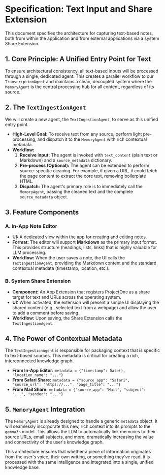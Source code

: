 # Specification: Text Input and Share Extension

This document specifies the architecture for capturing text-based notes, both from within the application and from external applications via a system Share Extension.

## 1. Core Principle: A Unified Entry Point for Text

To ensure architectural consistency, all text-based inputs will be processed through a single, dedicated agent. This creates a parallel workflow to our `TranscriptionAgent` and maintains a clean, decoupled system where the `MemoryAgent` is the central processing hub for all content, regardless of its source.

## 2. The `TextIngestionAgent`

We will create a new agent, the `TextIngestionAgent`, to serve as this unified entry point.

-   **High-Level Goal:** To receive text from any source, perform light pre-processing, and dispatch it to the `MemoryAgent` with rich contextual metadata.
-   **Workflow:**
    1.  **Receive Input:** The agent is invoked with `text_content` (plain text or Markdown) and a `source_metadata` dictionary.
    2.  **Pre-process (Optional):** The agent can be extended to perform source-specific cleaning. For example, if given a URL, it could fetch the page content to extract the core text, removing boilerplate HTML.
    3.  **Dispatch:** The agent's primary role is to immediately call the `MemoryAgent`, passing the cleaned text and the complete `source_metadata` object.

## 3. Feature Components

### A. In-App Note Editor

-   **UI:** A dedicated view within the app for creating and editing notes.
-   **Format:** The editor will support **Markdown** as the primary input format. This provides structure (headings, lists, links) that is highly valuable for LLM processing.
-   **Workflow:** When the user saves a note, the UI calls the `TextIngestionAgent`, providing the Markdown content and the standard contextual metadata (timestamp, location, etc.).

### B. System Share Extension

-   **Component:** An App Extension that registers ProjectOne as a share target for text and URLs across the operating system.
-   **UI:** When activated, the extension will present a simple UI displaying the shared content (e.g., selected text from a webpage) and allow the user to add a comment before saving.
-   **Workflow:** Upon saving, the Share Extension calls the `TextIngestionAgent`.

## 4. The Power of Contextual Metadata

The `TextIngestionAgent` is responsible for packaging context that is specific to text-based sources. This metadata is critical for creating a rich, interconnected knowledge graph.

-   **From In-App Editor:** `metadata = {"timestamp": Date(), "location_name": "..."}`
-   **From Safari Share:** `metadata = {"source_app": "Safari", "source_url": "https://...", "page_title": "..."}`
-   **From Mail Share:** `metadata = {"source_app": "Mail", "subject": "...", "sender": "..."}`

## 5. `MemoryAgent` Integration

The `MemoryAgent` is already designed to handle a generic `metadata` object. It will seamlessly incorporate this new, rich context into its prompts to the `gemma3n` model. This allows the LLM to automatically link memories to their source URLs, email subjects, and more, dramatically increasing the value and connectivity of the user's knowledge graph.

This architecture ensures that whether a piece of information originates from the user's voice, their own writing, or something they've read, it is processed with the same intelligence and integrated into a single, unified knowledge base.
